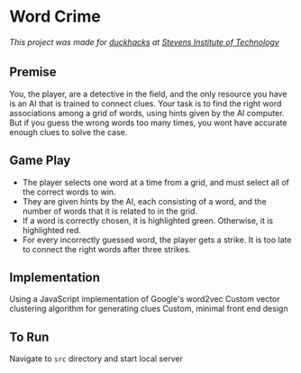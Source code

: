 # Word Crime

###### This project was made for [duckhacks](http://www.duckhacks.com) at [Stevens Institute of Technology](https://www.stevens.edu)

## Premise
You, the player, are a detective in the field, and the only resource you have is an AI that is trained to connect clues.
Your task is to find the right word associations among a grid of words, using hints given by the AI computer. But if you
guess the wrong words too many times, you wont have accurate enough clues to solve the case.


## Game Play
- The player selects one word at a time from a grid, and must select all of the correct words to win.
- They are given hints by the AI, each consisting of a word, and the number of words that it is related to in the grid.
- If a word is correctly chosen, it is highlighted green. Otherwise, it is highlighted red.
- For every incorrectly guessed word, the player gets a strike. It is too late to connect the right words after three strikes.

## Implementation
Using a JavaScript implementation of Google's word2vec
Custom vector clustering algorithm for generating clues
Custom, minimal front end design

## To Run
Navigate to `src` directory and start local server
